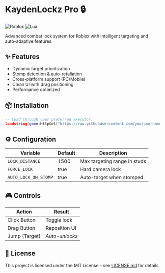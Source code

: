 # KaydenLockz Pro 🔒

![Roblox](https://img.shields.io/badge/Roblox-%23E7352C.svg?style=for-the-badge&logo=Roblox&logoColor=white)
![Lua](https://img.shields.io/badge/lua-%232C2D72.svg?style=for-the-badge&logo=lua&logoColor=white)

Advanced combat lock system for Roblox with intelligent targeting and auto-adaptive features.

## ✨ Features
- Dynamic target prioritization
- Stomp detection & auto-retaliation
- Cross-platform support (PC/Mobile)
- Clean UI with drag positioning
- Performance optimized

## 📦 Installation
```lua
-- Load through your preferred executor:
loadstring(game:HttpGet("https://raw.githubusercontent.com/yourusername/KaydenLockz-Pro/main/KaydenLockz-Pro.lua"))()
```

## ⚙️ Configuration
| Variable | Default | Description |
|----------|---------|-------------|
| `LOCK_DISTANCE` | 1500 | Max targeting range in studs |
| `FORCE_LOCK` | true | Hard camera lock |
| `AUTO_LOCK_ON_STOMP` | true | Auto-target when stomped |

## 🎮 Controls
| Action | Result |
|--------|--------|
| Click Button | Toggle lock |
| Drag Button | Reposition UI |
| Jump (Target) | *Auto-unlocks* |

## 📜 License
This project is licensed under the MIT License - see [LICENSE.md](LICENSE.md) for details.
